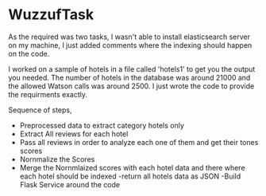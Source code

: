 # WuzzufTask
As the required was two tasks, I wasn't able to install elasticsearch server on my machine, I just added comments where the indexing should happen on the code. 

I worked on a sample of hotels in a file called 'hotels1' to get you the output you needed. The number of hotels in the database was around 21000 and the allowed Watson calls was around 2500. I just wrote the code to provide the requirments exactly. 

Sequence of steps, 

- Preprocessed data to extract category hotels only
- Extract All reviews for each hotel
- Pass all reviews in order to analyze each one of them and get their tones scores 
- Nornmalize the Scores 
- Merge the Nornmlaized scores with each hotel data and there where each hotel should be indexed
-return all hotels data as JSON 
-Build Flask Service around the code 

